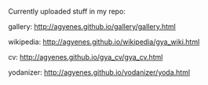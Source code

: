 Currently uploaded stuff in my repo:

gallery: http://agyenes.github.io/gallery/gallery.html

wikipedia: http://agyenes.github.io/wikipedia/gya_wiki.html

cv: http://agyenes.github.io/gya_cv/gya_cv.html

yodanizer: http://agyenes.github.io/yodanizer/yoda.html
